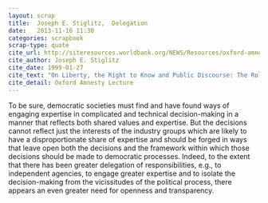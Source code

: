 ```yaml
---
layout: scrap
title:  Joseph E. Stiglitz,  Delegation
date:   2013-11-16 11:30
categories: scrapbook
scrap-type: quote
cite_url: http://siteresources.worldbank.org/NEWS/Resources/oxford-amnesty.pdf
cite_author: Joseph E. Stiglitz
cite_date: 1999-01-27
cite_text: "On Liberty, the Right to Know and Public Discourse: The Role of Transparency in Public Life"
cite_detail: Oxford Amnesty Lecture
---
```


To be sure, democratic societies must find and have found ways of engaging expertise in complicated and technical decision-making in a manner that reflects both shared values and expertise. But the decisions cannot reflect just the interests of the industry groups which are likely to have a disproportionate share of expertise and should be forged in ways that leave open both the decisions and the framework within which those decisions should be made to democratic processes. Indeed, to the extent that there has been greater delegation of responsibilities, e.g., to independent agencies, to engage greater expertise and to isolate the decision-making from the vicissitudes of the political process, there appears an even greater need for openness and transparency.